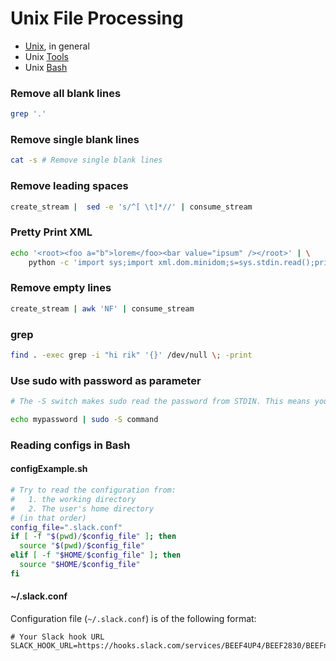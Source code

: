 # Unix File Processing 
 
 * [Unix](./unix.md), in general
 * Unix [Tools](./unix.tools.md)
 * Unix [Bash](./unix.bash.md)

### Remove all blank lines

```bash
grep '.' 
```

### Remove single blank lines

```bash
cat -s # Remove single blank lines
```

### Remove leading spaces

```bash
create_stream |  sed -e 's/^[ \t]*//' | consume_stream
```

### Pretty Print XML

```bash
echo '<root><foo a="b">lorem</foo><bar value="ipsum" /></root>' | \
    python -c 'import sys;import xml.dom.minidom;s=sys.stdin.read();print xml.dom.minidom.parseString(s).toprettyxml()'
```

### Remove empty lines

```bash
create_stream | awk 'NF' | consume_stream
```


### grep

```bash
find . -exec grep -i "hi rik" '{}' /dev/null \; -print
```

### Use sudo with password as parameter

```bash
# The -S switch makes sudo read the password from STDIN. This means you can do

echo mypassword | sudo -S command
```

### Reading configs in Bash

#### configExample.sh

```bash
# Try to read the configuration from:
#   1. the working directory
#   2. The user's home directory
# (in that order)
config_file=".slack.conf"
if [ -f "$(pwd)/$config_file" ]; then
  source "$(pwd)/$config_file"
elif [ -f "$HOME/$config_file" ]; then
  source "$HOME/$config_file"
fi
```

#### ~/.slack.conf

 Configuration file (`~/.slack.conf`) is of the following format:

```
# Your Slack hook URL
SLACK_HOOK_URL=https://hooks.slack.com/services/BEEF4UP4/BEEF2830/BEEFnA8zI4lbaMjR6zQ8FoWr
```